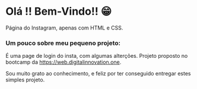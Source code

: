 # Olá !! Bem-Vindo!! :grin:

Página do Instagram, apenas com HTML e CSS.

### Um pouco sobre meu pequeno projeto:

  É uma page de login do insta, com algumas alterções. Projeto proposto no bootcamp da https://web.digitalinnovation.one.
   
  Sou muito grato ao conhecimento, e feliz por ter conseguido entregar estes simples projeto.
